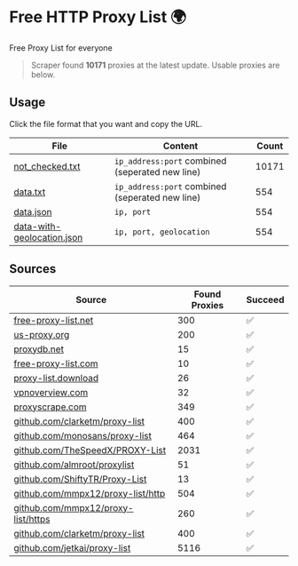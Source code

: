 
# Free HTTP Proxy List 🌍

Free Proxy List for everyone

> Scraper found **10171** proxies at the latest update. Usable proxies are below.

## Usage

Click the file format that you want and copy the URL.


|File|Content|Count|
|----|-------|-----|
|[not_checked.txt](https://raw.githubusercontent.com/yemixzy/proxy-list/main/proxy-list/not_checked.txt)|`ip_address:port` combined (seperated new line)|10171|
|[data.txt](https://raw.githubusercontent.com/yemixzy/proxy-list/main/proxy-list/data.txt)|`ip_address:port` combined (seperated new line)|554|
|[data.json](https://raw.githubusercontent.com/yemixzy/proxy-list/main/proxy-list/data.json)|`ip, port`|554|
|[data-with-geolocation.json](https://raw.githubusercontent.com/yemixzy/proxy-list/main/proxy-list/data-with-geolocation.json)|`ip, port, geolocation`|554|

## Sources

|Source|Found Proxies|Succeed|
|------|-------------|-------|
|[free-proxy-list.net](https://free-proxy-list.net)|300|✅|
|[us-proxy.org](https://www.us-proxy.org)|200|✅|
|[proxydb.net](http://proxydb.net)|15|✅|
|[free-proxy-list.com](https://free-proxy-list.com/?page=&port=&type%5B%5D=http&type%5B%5D=https&up_time=0&search=Search)|10|✅|
|[proxy-list.download](https://www.proxy-list.download/HTTP)|26|✅|
|[vpnoverview.com](https://vpnoverview.com/privacy/anonymous-browsing/free-proxy-servers)|32|✅|
|[proxyscrape.com](https://api.proxyscrape.com/v2/?request=displayproxies&protocol=http&timeout=10000&country=all&ssl=all&anonymity=all)|349|✅|
|[github.com/clarketm/proxy-list](https://raw.githubusercontent.com/clarketm/proxy-list/master/proxy-list-raw.txt)|400|✅|
|[github.com/monosans/proxy-list](https://raw.githubusercontent.com/monosans/proxy-list/main/proxies/http.txt)|464|✅|
|[github.com/TheSpeedX/PROXY-List](https://raw.githubusercontent.com/TheSpeedX/PROXY-List/master/http.txt)|2031|✅|
|[github.com/almroot/proxylist](https://raw.githubusercontent.com/almroot/proxylist/master/list.txt)|51|✅|
|[github.com/ShiftyTR/Proxy-List](https://raw.githubusercontent.com/ShiftyTR/Proxy-List/master/http.txt)|13|✅|
|[github.com/mmpx12/proxy-list/http](https://raw.githubusercontent.com/mmpx12/proxy-list/master/http.txt)|504|✅|
|[github.com/mmpx12/proxy-list/https](https://raw.githubusercontent.com/mmpx12/proxy-list/master/https.txt)|260|✅|
|[github.com/clarketm/proxy-list](https://raw.githubusercontent.com/clarketm/proxy-list/master/proxy-list-raw.txt)|400|✅|
|[github.com/jetkai/proxy-list](https://raw.githubusercontent.com/jetkai/proxy-list/main/online-proxies/txt/proxies.txt)|5116|✅|


